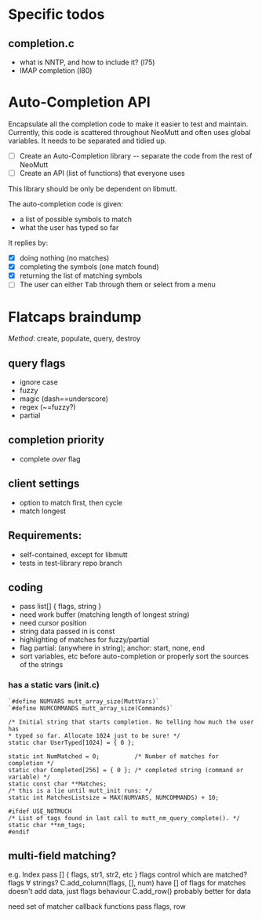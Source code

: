 # Specific todos

## completion.c

  - what is NNTP, and how to include it? (l75)
  - IMAP completion (l80)

# Auto-Completion API

Encapsulate all the completion code to make it easier to test and maintain.
Currently, this code is scattered throughout NeoMutt and often uses global
variables.  It needs to be separated and tidied up.

- [ ] Create an Auto-Completion library -- separate the code from the rest of NeoMutt
- [ ] Create an API (list of functions) that everyone uses

This library should be only be dependent on libmutt.

The auto-completion code is given:
- a list of possible symbols to match
- what the user has typed so far

It replies by:
- [x] doing nothing (no matches)
- [x] completing the symbols (one match found)
- [x] returning the list of matching symbols
- [ ] The user can either <kbd>Tab</kbd> through them or select from a menu

# Flatcaps braindump

*Method*: create, populate, query, destroy

## query flags

  - ignore case
  - fuzzy
  - magic (dash==underscore)
  - regex (~=fuzzy?)
  - partial

## completion priority

  - complete *over* flag

## client settings

  - option to match first, then cycle
  - match longest

## Requirements:

  - self-contained, except for libmutt
  - tests in test-library repo branch

## coding

  - pass list[] { flags, string }
  - need work buffer (matching length of longest string)
  - need cursor position
  - string data passed in is const
  - highlighting of matches for fuzzy/partial
  - flag partial: (anywhere in string); anchor: start, none, end
  - sort variables, etc before auto-completion or properly sort the sources of the strings

### has a static vars (init.c)

	`#define NUMVARS mutt_array_size(MuttVars)`
	`#define NUMCOMMANDS mutt_array_size(Commands)`

	/* Initial string that starts completion. No telling how much the user has
	* typed so far. Allocate 1024 just to be sure! */
	static char UserTyped[1024] = { 0 };

	static int NumMatched = 0;          /* Number of matches for completion */
	static char Completed[256] = { 0 }; /* completed string (command or variable) */
	static const char **Matches;
	/* this is a lie until mutt_init runs: */
	static int MatchesListsize = MAX(NUMVARS, NUMCOMMANDS) + 10;

	#ifdef USE_NOTMUCH
	/* List of tags found in last call to mutt_nm_query_complete(). */
	static char **nm_tags;
	#endif

## multi-field matching?
  e.g. Index
  pass [] { flags, str1, str2, etc }
  flags control which are matched?  flags ∀ strings?
  C.add_column(flags, [], num)
    have [] of flags for matches
    doesn't add data, just flags behaviour
  C.add_row() probably better
    for data

  need set of matcher callback functions
    pass flags, row
